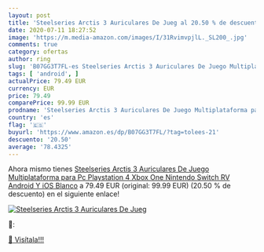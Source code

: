 ```yaml
---
layout: post
title: 'Steelseries Arctis 3 Auriculares De Jueg al 20.50 % de descuento'
date: 2020-07-11 18:27:52
image: 'https://m.media-amazon.com/images/I/31RvimvpjlL._SL200_.jpg'
comments: true
category: ofertas
author: ring
slug: 'B07GG3T7FL-es Steelseries Arctis 3 Auriculares De Juego Multiplataforma...'
tags: [ 'android', ]
actualPrice: 79.49 EUR
currency: EUR
price: 79.49
comparePrice: 99.99 EUR
prodname: 'Steelseries Arctis 3 Auriculares De Juego Multiplataforma para Pc  Playstation 4  Xbox One  Nintendo Switch  RV  Android Y iOS  Blanco'
country: 'es'
flag: '🇪🇸'
buyurl: 'https://www.amazon.es/dp/B07GG3T7FL/?tag=tolees-21'
descuento: '20.50'
average: '78.4325'
---
```


Ahora mismo tienes [Steelseries Arctis 3 Auriculares De Juego Multiplataforma para Pc  Playstation 4  Xbox One  Nintendo Switch  RV  Android Y iOS  Blanco](https://www.amazon.es/dp/B07GG3T7FL/?tag=tolees-21) a 79.49 EUR (original: 99.99 EUR) (20.50 %  de descuento) en el siguiente enlace!

[![Steelseries Arctis 3 Auriculares De Jueg](https://m.media-amazon.com/images/I/31RvimvpjlL._SL200_.jpg)](https://www.amazon.es/dp/B07GG3T7FL/?tag=tolees-21)

🔎:


[🛒 Visítala!!!](https://www.amazon.es/dp/B07GG3T7FL/?tag=tolees-21)

